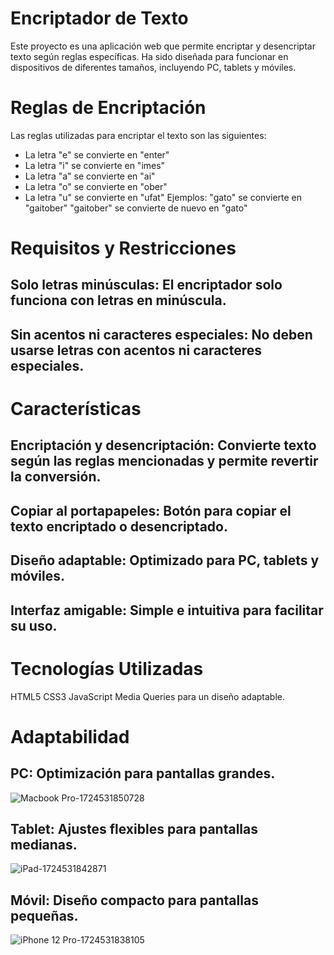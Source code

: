 # Encriptador de Texto
Este proyecto es una aplicación web que permite encriptar y desencriptar texto según reglas específicas. Ha sido diseñada para funcionar en dispositivos de diferentes tamaños, incluyendo PC, tablets y móviles.

# Reglas de Encriptación
Las reglas utilizadas para encriptar el texto son las siguientes:

- La letra "e" se convierte en "enter"
- La letra "i" se convierte en "imes"
- La letra "a" se convierte en "ai"
- La letra "o" se convierte en "ober"
- La letra "u" se convierte en "ufat"
Ejemplos:
"gato" se convierte en "gaitober"
"gaitober" se convierte de nuevo en "gato"

# Requisitos y Restricciones
## Solo letras minúsculas: El encriptador solo funciona con letras en minúscula.
## Sin acentos ni caracteres especiales: No deben usarse letras con acentos ni caracteres especiales.
# Características
## Encriptación y desencriptación: Convierte texto según las reglas mencionadas y permite revertir la conversión.
## Copiar al portapapeles: Botón para copiar el texto encriptado o desencriptado.
## Diseño adaptable: Optimizado para PC, tablets y móviles.
## Interfaz amigable: Simple e intuitiva para facilitar su uso.

# Tecnologías Utilizadas
HTML5
CSS3
JavaScript
Media Queries para un diseño adaptable.

# Adaptabilidad
## PC: Optimización para pantallas grandes.
![Macbook Pro-1724531850728](https://github.com/user-attachments/assets/0689910a-e978-44bb-8322-f6d38babf312)

## Tablet: Ajustes flexibles para pantallas medianas.
![iPad-1724531842871](https://github.com/user-attachments/assets/4f1a12d0-058e-4adc-9fe2-30258bb10187)

## Móvil: Diseño compacto para pantallas pequeñas.
![iPhone 12 Pro-1724531838105](https://github.com/user-attachments/assets/7803ffb4-10cc-4d5d-9daf-745b8da9c7c3)
